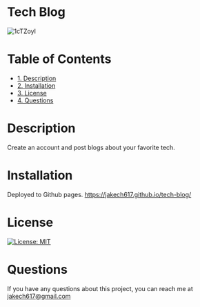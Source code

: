 # Tech Blog
![1cTZoyI](https://user-images.githubusercontent.com/74689981/119918919-524fcc80-bf37-11eb-85ba-29f4fb2552d3.png)


# Table of Contents
* [1. Description](#description)
* [2. Installation](#installation)
* [3. License](#license)
* [4. Questions](#questions)

# Description
Create an account and post blogs about your favorite tech.

# Installation
Deployed to Github pages. https://jakech617.github.io/tech-blog/

# License
[![License: MIT](https://img.shields.io/badge/License-MIT-yellow.svg)](https://opensource.org/licenses/MIT)

# Questions
If you have any questions about this project, you can reach me at jakech617@gmail.com
